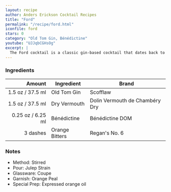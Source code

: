 ```yaml
---
layout: recipe
author: Anders Erickson Cocktail Recipes
title: "Ford"
permalink: "/recipe/ford.html"
iconfile: ford
stars: 0
category: "Old Tom Gin, Bénédictine"
youtube: "UJJqbCGHsOg"
excerpt: |
  The Ford cocktail is a classic gin-based cocktail that dates back to the late 19th century. It is a Martini-style cocktail sweetened by both the use of old tom gin and Bénédictine D.O.M. liqueur.
---
```


### Ingredients

|   Amount | Ingredient     | Brand                          |
| -------: | -------------- | ------------------------------ |
|   1.5 oz / 37.5 ml | Old Tom Gin    | Scofflaw                       |
|   1.5 oz / 37.5 ml | Dry Vermouth   | Dolin Vermouth de Chambéry Dry |
|  0.25 oz / 6.25 ml | Bénédictine    | Bénédictine DOM                |
| 3 dashes | Orange Bitters | Regan's No. 6                  |

### Notes

- Method: Stirred
- Pour: Julep Strain
- Glassware: Coupe
- Garnish: Orange Peal
- Special Prep: Expressed orange oil

